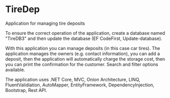 # TireDep
Application for managing tire deposits

To ensure the correct operation of the application, create a database named "TireDB3" and then update the database (EF CodeFirst, Update-database).

With this application you can manage deposits (in this case car tires). 
The application manages the owners (e.g. contact information), you can add a deposit, then the application will automatically charge the storage cost, then you can print the confirmation for the customer.
Search and filter options available.

The application uses .NET Core, MVC, Onion Architecture, LINQ, FluentValidiation, AutoMapper, EntityFramework, DependencyInjection, Bootstrap, Rest API.
